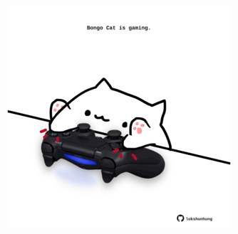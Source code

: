 <!-- built at 25/09/2025, 16:00:35 UTC -->
<p align="center">
  <img width="500" height="500" src="./ReadmeImage.svg">
</p>
